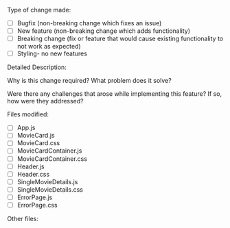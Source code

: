 Type of change made:

- [ ] Bugfix (non-breaking change which fixes an issue)
- [ ] New feature (non-breaking change which adds functionality)
- [ ] Breaking change (fix or feature that would cause existing functionality to not work as expected)
- [ ] Styling- no new features

Detailed Description:


Why is this change required? What problem does it solve?


Were there any challenges that arose while implementing this feature? If so, how were they addressed?


Files modified:
- [ ] App.js
- [ ] MovieCard.js
- [ ] MovieCard.css
- [ ] MovieCardContainer.js
- [ ] MovieCardContainer.css
- [ ] Header.js
- [ ] Header.css
- [ ] SingleMovieDetails.js
- [ ] SingleMovieDetails.css
- [ ] ErrorPage.js
- [ ] ErrorPage.css

Other files:


